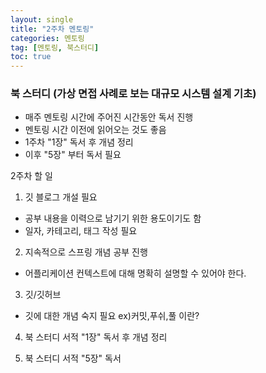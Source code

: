 ```yaml
---
layout: single
title: "2주차 멘토링"
categories: 멘토링
tag: [멘토링, 북스터디]
toc: true
---
```


### 북 스터디 (가상 면접 사례로 보는 대규모 시스템 설계 기초)

- 매주 멘토링 시간에 주어진 시간동안 독서 진행
- 멘토링 시간 이전에 읽어오는 것도 좋음
- 1주차 "1장" 독서 후 개념 정리
- 이후 "5장" 부터 독서 필요

2주차 할 일

1. 깃 블로그 개설 필요

- 공부 내용을 이력으로 남기기 위한 용도이기도 함
- 일자, 카테고리, 태그 작성 필요

2. 지속적으로 스프링 개념 공부 진행

- 어플리케이션 컨텍스트에 대해 명확히 설명할 수 있어야 한다.

3. 깃/깃허브

- 깃에 대한 개념 숙지 필요
ex)커밋,푸쉬,풀 이란?

4. 북 스터디 서적 "1장" 독서 후 개념 정리

5. 북 스터디 서적 "5장" 독서